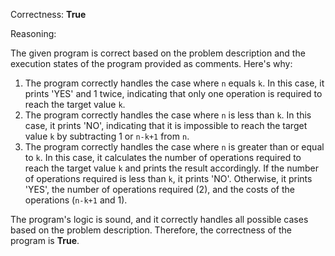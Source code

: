 Correctness: **True**

Reasoning:

The given program is correct based on the problem description and the execution states of the program provided as comments. Here's why:

1.  The program correctly handles the case where `n` equals `k`. In this case, it prints 'YES' and 1 twice, indicating that only one operation is required to reach the target value `k`.
2.  The program correctly handles the case where `n` is less than `k`. In this case, it prints 'NO', indicating that it is impossible to reach the target value `k` by subtracting 1 or `n-k+1` from `n`.
3.  The program correctly handles the case where `n` is greater than or equal to `k`. In this case, it calculates the number of operations required to reach the target value `k` and prints the result accordingly. If the number of operations required is less than `k`, it prints 'NO'. Otherwise, it prints 'YES', the number of operations required (2), and the costs of the operations (`n-k+1` and 1).

The program's logic is sound, and it correctly handles all possible cases based on the problem description. Therefore, the correctness of the program is **True**.